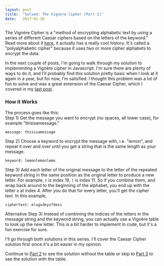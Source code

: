 ```yaml
---
layout: post
title:  "Solved: The Vignere Cipher (Part 1)"
date:   2017-01-20
---
```


The Vign&egrave;re Cipher is a "method of encrypting alphabetic text by using a series of different Caesar ciphers based on the letters of the keyword." Read more about it [here](https://en.wikipedia.org/wiki/Vigen%C3%A8re_cipher), it actually has a really cool history. It's called a "polyalphabetic cipher" because it uses two or more cipher alphabets to encrypt the data.

In the next couple of posts, I'm going to walk through my solution to implementing a Vign&egrave;re cipher in Javascript. I'm sure there are plenty of ways to do it, and I'll probably find this solution pretty basic when I look at it again in a year, but for now, I'm satisfied. I thought this problem was a lot of fun to solve and was a great extension of the Caesar Cipher, which I covered in my [last post](http://www.vincecampanale.com/blog/2017/01/20/caesar-cipher/).

### How it Works  
The process goes like this:  
Step 1) Get the message you want to encrypt (no spaces, all lower case), for example "thisisamessage."  
```
message: thisisamessage
```
Step 2) Choose a keyword to encrypt the message with, i.e. "lemon", and repeat it over and over until you get a string that is the same length as your message.
```
keyword: lemonlemonlemo
```
Step 3) Add each letter of the original message to the letter of the repeated keyword string in the same position as the original letter to produce a new letter. For example, `t` is index 19, `l` is index 11. So if you combine them, and wrap back around to the beginning of the alphabet, you end up with the letter `e` at index 4. After you do that for every letter, you'll get the cipher text. In this example,
```
ciphertext: elugvdeysfdess
```

Alternative Step 3) Instead of combining the indices of the letters in the message string and the keyword string, you can actually use a Vign&egrave;re table to look up the new letter. This is a bit harder to implement in code, but it's a fun exercise for sure.

I'll go through both solutions in this series. I'll cover the Caesar Cipher solution first since it's a bit easier in my opinion.

Continue to [Part 2]() to see the solution without the table or skip to [Part 3]() to see the solution with the table.
